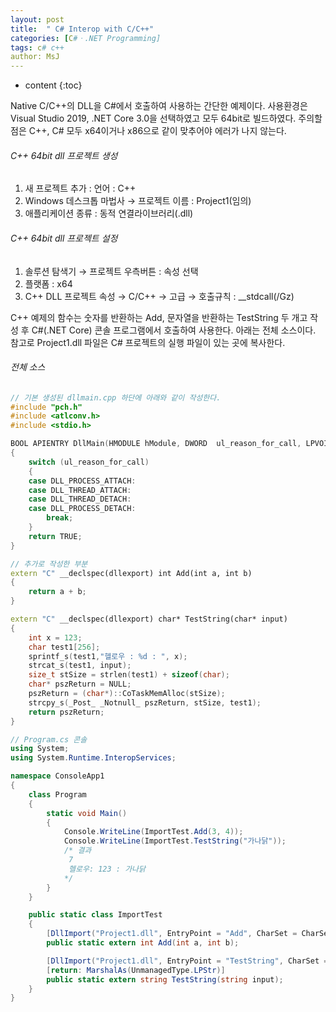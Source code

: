 ```yaml
---
layout: post
title:  " C# Interop with C/C++"
categories: [C#ㆍ.NET Programming]
tags: c# c++
author: MsJ
---
```


* content
{:toc}

Native C/C++의 DLL을 C#에서 호출하여 사용하는 간단한 예제이다. 사용환경은 Visual Studio 2019, .NET Core 3.0을 선택하였고 모두 64bit로 빌드하였다. 주의할 점은 C++, C# 모두 x64이거나 x86으로 같이 맞추어야 에러가 나지 않는다.

###### C++ 64bit dll 프로젝트 생성

1. 새 프로젝트 추가 : 언어 : C++
2. Windows 데스크톱 마법사 → 프로젝트 이름 : Project1(임의)
3. 애플리케이션 종류 : 동적 연결라이브러리(.dll)

###### C++ 64bit dll 프로젝트 설정

1. 솔루션 탐색기 → 프로젝트 우측버튼 : 속성 선택
2. 플랫폼 : x64 
3. C++ DLL 프로젝트 속성 → C/C++ -> 고급 → 호출규칙 : \_\_stdcall(/Gz)

C++ 예제의 함수는 숫자를 반환하는 Add, 문자열을 반환하는 TestString 두 개고 작성 후 C#(.NET Core) 콘솔 프로그램에서 호출하여 사용한다. 아래는 전체 소스이다. 참고로 Project1.dll 파일은 C# 프로젝트의 실행 파일이 있는 곳에 복사한다.





###### 전체 소스

```cpp
// 기본 생성된 dllmain.cpp 하단에 아래와 같이 작성한다.
#include "pch.h"
#include <atlconv.h>
#include <stdio.h>

BOOL APIENTRY DllMain(HMODULE hModule, DWORD  ul_reason_for_call, LPVOID lpReserved)
{
	switch (ul_reason_for_call)
	{
	case DLL_PROCESS_ATTACH:
	case DLL_THREAD_ATTACH:
	case DLL_THREAD_DETACH:
	case DLL_PROCESS_DETACH:
		break;
	}
	return TRUE;
}

// 추가로 작성한 부분
extern "C" __declspec(dllexport) int Add(int a, int b)
{
	return a + b;
}

extern "C" __declspec(dllexport) char* TestString(char* input)
{
	int x = 123;
	char test1[256];
	sprintf_s(test1,"헬로우 : %d : ", x);
	strcat_s(test1, input);
	size_t stSize = strlen(test1) + sizeof(char);
	char* pszReturn = NULL;
	pszReturn = (char*)::CoTaskMemAlloc(stSize);
	strcpy_s(_Post_ _Notnull_ pszReturn, stSize, test1);
	return pszReturn;
}
```

```cs
// Program.cs 콘솔
using System;
using System.Runtime.InteropServices;

namespace ConsoleApp1
{
    class Program
    {
        static void Main()
        {
            Console.WriteLine(ImportTest.Add(3, 4));
            Console.WriteLine(ImportTest.TestString("가나닭"));
            /* 결과 
             7
             헬로우: 123 : 가나닭
            */
        }
    }

    public static class ImportTest
    {
        [DllImport("Project1.dll", EntryPoint = "Add", CharSet = CharSet.Ansi, CallingConvention = CallingConvention.StdCall)]
        public static extern int Add(int a, int b);

        [DllImport("Project1.dll", EntryPoint = "TestString", CharSet = CharSet.Ansi, CallingConvention = CallingConvention.StdCall)]
        [return: MarshalAs(UnmanagedType.LPStr)]
        public static extern string TestString(string input);
    }
}
```
